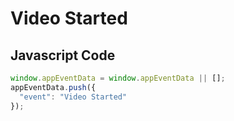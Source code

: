 # Video Started

### 

## Javascript Code
```js
window.appEventData = window.appEventData || [];
appEventData.push({
  "event": "Video Started"
});
```




